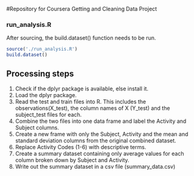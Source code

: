 #Repository for Coursera Getting and Cleaning Data Project

### run_analysis.R

After sourcing, the build.dataset() function needs to be run.

```r
source('./run_analysis.R')
build.dataset()
```

## Processing steps

1. Check if the dplyr package is available, else install it.
2. Load the dplyr package.
3. Read the test and train files into R. This includes the observations(X_test), the column names of X (Y_test) and the subject_test files for each.
4. Combine the two files into one data frame and label the Activity and Subject columns.
5. Create a new frame with only the Subject, Activity and the mean and standard deviation columns from the original combined dataset.
6. Replace Activity Codes (1-6) with descriptive terms.
7. Create a summary dataset containing only average values for each column broken down by Subject and Activity.
8. Write out the summary dataset in a csv file (summary_data.csv)

